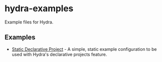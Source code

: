 # hydra-examples

Example files for Hydra.

## Examples

* [Static Declarative Project](./static-declarative-project) - A simple, static
example configuration to be used with Hydra's declarative projects feature.
